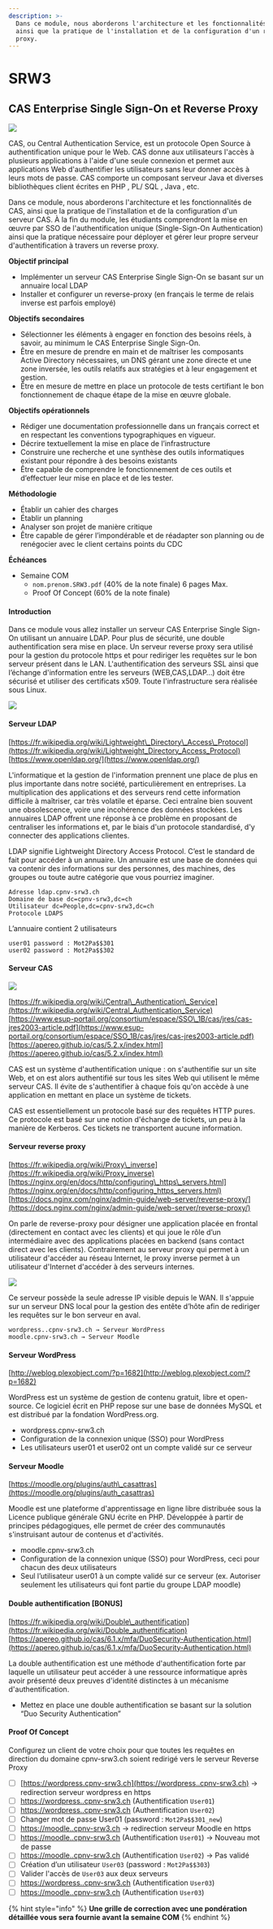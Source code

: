 ```yaml
---
description: >-
  Dans ce module, nous aborderons l'architecture et les fonctionnalités de CAS,
  ainsi que la pratique de l'installation et de la configuration d'un reverse
  proxy.
---
```


# SRW3

## CAS Enterprise Single Sign-On et Reverse Proxy

![](.gitbook/assets/image%20%283%29.png)

CAS, ou Central Authentication Service, est un protocole Open Source à authentification unique pour le Web. CAS donne aux utilisateurs l'accès à plusieurs applications à l'aide d'une seule connexion et permet aux applications Web d'authentifier les utilisateurs sans leur donner accès à leurs mots de passe. CAS comporte un composant serveur Java et diverses bibliothèques client écrites en PHP , PL/ SQL , Java , etc.

Dans ce module, nous aborderons l'architecture et les fonctionnalités de CAS, ainsi que la pratique de l'installation et de la configuration d'un serveur CAS. À la fin du module, les étudiants comprendront la mise en œuvre par SSO de l'authentification unique \(Single-Sign-On Authentication\) ainsi que la pratique nécessaire pour déployer et gérer leur propre serveur d'authentification à travers un reverse proxy.

**Objectif principal**

* Implémenter un  serveur CAS Enterprise Single Sign-On  se basant sur un annuaire local LDAP
* Installer et configurer un reverse-proxy \(en français le terme de relais inverse est parfois employé\)

**Objectifs secondaires**

* Sélectionner les éléments à engager en fonction des besoins réels, à savoir, au minimum le  CAS Enterprise Single Sign-On.
* Être en mesure de prendre en main et de maîtriser les composants Active Directory nécessaires, un DNS gérant une zone directe et une zone inversée, les outils relatifs aux stratégies et à leur engagement et gestion.
* Être en mesure de mettre en place un protocole de tests certifiant le bon fonctionnement de chaque étape de la mise en œuvre globale.

**Objectifs opérationnels**

* Rédiger une documentation professionnelle dans un français correct et en respectant les conventions typographiques en vigueur.
* Décrire textuellement la mise en place de l’infrastructure
* Construire une recherche et une synthèse des outils informatiques existant pour répondre à des besoins existants
* Être capable de comprendre le fonctionnement de ces outils et d’effectuer leur mise en place et de les tester.

**Méthodologie**

* Établir un cahier des charges
* Établir un planning
* Analyser son projet de manière critique
* Être capable de gérer l’impondérable et de réadapter son planning ou de renégocier avec le client certains points du CDC

**Échéances**

* Semaine COM
  * `nom.prenom.SRW3.pdf` \(40% de la note finale\)  6 pages Max.
  * Proof Of Concept \(60% de la note finale\)

#### Introduction

Dans ce module vous allez installer un serveur CAS Enterprise Single Sign-On utilisant un annuaire LDAP. Pour plus de sécurité, une double authentification sera mise en place. Un serveur reverse proxy sera utilisé pour la gestion du protocole https et pour rediriger les requêtes sur le bon serveur présent dans le LAN. L'authentification des serveurs SSL ainsi que l’échange d'information entre les serveurs \(WEB,CAS,LDAP…\) doit être sécurisé et utiliser des certificats x509. Toute l'infrastructure sera réalisée sous Linux.

![](https://lh3.googleusercontent.com/v9FfX2iVtwhZma9vjZ5F6ej2LpDYag5DE8xV6CS04pUYxjdN8xhoMTSAUeWtF28jA1VqKnbZ9NokLiNqCCFq0lUStm1EZwWdZckHTE1JQ9a83c5UAflCnNxwrkLIzrY3tIffYxHf)

#### Serveur LDAP

[https://fr.wikipedia.org/wiki/Lightweight\_Directory\_Access\_Protocol](https://fr.wikipedia.org/wiki/Lightweight_Directory_Access_Protocol)  
[https://www.openldap.org/](https://www.openldap.org/)

L'informatique et la gestion de l'information prennent une place de plus en plus importante dans notre société, particulièrement en entreprises. La multiplication des applications et des serveurs rend cette information difficile à maîtriser, car très volatile et éparse. Ceci entraîne bien souvent une obsolescence, voire une incohérence des données stockées. Les annuaires LDAP offrent une réponse à ce problème en proposant de centraliser les informations et, par le biais d'un protocole standardisé, d'y connecter des applications clientes.

LDAP signifie Lightweight Directory Access Protocol. C’est le standard de fait pour accéder à un annuaire. Un annuaire est une base de données qui va contenir des informations sur des personnes, des machines, des groupes ou toute autre catégorie que vous pourriez imaginer.

```text
Adresse ldap.cpnv-srw3.ch
Domaine de base dc=cpnv-srw3,dc=ch
Utilisateur dc=People,dc=cpnv-srw3,dc=ch
Protocole LDAPS
```

L’annuaire contient 2 utilisateurs

```text
user01 password : Mot2Pa$$301
user02 password : Mot2Pa$$302
```

#### Serveur CAS

![](https://lh3.googleusercontent.com/lmTcxsdn0kSsBz3AiYupEfvTrr4_5i0JaaaSG0d_d1JrRj1E5lkz3qlp7Ho_PLM-qe7XU0TipdIBvgyz2lRd7iM7PpP2FjPe6UIc9CPqooiNrLOleWd_buyxBa9dmbr-g0kHecHt)

[https://fr.wikipedia.org/wiki/Central\_Authentication\_Service](https://fr.wikipedia.org/wiki/Central_Authentication_Service)  
[https://www.esup-portail.org/consortium/espace/SSO\_1B/cas/jres/cas-jres2003-article.pdf](https://www.esup-portail.org/consortium/espace/SSO_1B/cas/jres/cas-jres2003-article.pdf)[https://apereo.github.io/cas/5.2.x/index.html](https://apereo.github.io/cas/5.2.x/index.html)

CAS est un système d'authentification unique : on s'authentifie sur un site Web, et on est alors authentifié sur tous les sites Web qui utilisent le même serveur CAS. Il évite de s'authentifier à chaque fois qu'on accède à une application en mettant en place un système de tickets.

CAS est essentiellement un protocole basé sur des requêtes HTTP pures. Ce protocole est basé sur une notion d'échange de tickets, un peu à la manière de Kerberos. Ces tickets ne transportent aucune information.

#### Serveur reverse proxy

[https://fr.wikipedia.org/wiki/Proxy\_inverse](https://fr.wikipedia.org/wiki/Proxy_inverse)  
[https://nginx.org/en/docs/http/configuring\_https\_servers.html](https://nginx.org/en/docs/http/configuring_https_servers.html)  
[https://docs.nginx.com/nginx/admin-guide/web-server/reverse-proxy/](https://docs.nginx.com/nginx/admin-guide/web-server/reverse-proxy/)

On parle de reverse-proxy pour désigner une application placée en frontal \(directement en contact avec les clients\) et qui joue le rôle d’un intermédiaire avec des applications placées en backend \(sans contact direct avec les clients\). Contrairement au serveur proxy qui permet à un utilisateur d'accéder au réseau Internet, le proxy inverse permet à un utilisateur d'Internet d'accéder à des serveurs internes.

![](https://lh5.googleusercontent.com/xG86qt6iNoWB9tu6xwXshyVaFiUszpqk5LkCLU3CMKwzYIWtFhyzdlUXJpvg2EGk93cIyLw9YHMo96ZeRd4oBWq505WySyDDz8-KjdbnR1zPeFHrECnwiRpYuohAOQuEHqkyAFIA)

Ce serveur possède la seule adresse IP visible depuis le WAN. Il s'appuie sur un serveur DNS local pour la gestion des entête d’hôte afin de rediriger les requêtes sur le bon serveur en aval.

```text
wordpress..cpnv-srw3.ch → Serveur WordPress
moodle.cpnv-srw3.ch → Serveur Moodle
```

#### Serveur WordPress

[http://weblog.plexobject.com/?p=1682](http://weblog.plexobject.com/?p=1682)

WordPress est un système de gestion de contenu gratuit, libre et open-source. Ce logiciel écrit en PHP repose sur une base de données MySQL et est distribué par la fondation WordPress.org.

* wordpress.cpnv-srw3.ch
* Configuration de la connexion unique \(SSO\) pour WordPress
* Les utilisateurs user01 et user02 ont un compte validé sur ce serveur

#### Serveur Moodle

[https://moodle.org/plugins/auth\_casattras](https://moodle.org/plugins/auth_casattras)

Moodle est une plateforme d'apprentissage en ligne libre distribuée sous la Licence publique générale GNU écrite en PHP. Développée à partir de principes pédagogiques, elle permet de créer des communautés s'instruisant autour de contenus et d'activités.

* moodle.cpnv-srw3.ch
* Configuration de la connexion unique \(SSO\) pour WordPress, ceci pour chacun des deux utilisateurs
* Seul l’utilisateur user01 à un compte validé sur ce serveur \(ex. Autoriser seulement les utilisateurs qui font partie du groupe LDAP moodle\)

#### Double authentification \[BONUS\]

[https://fr.wikipedia.org/wiki/Double\_authentification](https://fr.wikipedia.org/wiki/Double_authentification)  
[https://apereo.github.io/cas/6.1.x/mfa/DuoSecurity-Authentication.html](https://apereo.github.io/cas/6.1.x/mfa/DuoSecurity-Authentication.html)

La double authentification est une méthode d'authentification forte par laquelle un utilisateur peut accéder à une ressource informatique après avoir présenté deux preuves d'identité distinctes à un mécanisme d'authentification.

* Mettez en place une double authentification se basant sur la solution “Duo Security Authentication”

#### Proof Of Concept

Configurez un client de votre choix pour que toutes les requêtes en direction du domaine cpnv-srw3.ch soient redirigé vers le serveur Reverse Proxy

* [ ] [https://wordpress.cpnv-srw3.ch](https://wordpress..cpnv-srw3.ch) → redirection serveur wordpress en https
* [ ] [https://wordpress..cpnv-srw3.ch](https://wordpress..cpnv-srw3.ch) \(Authentification `User01`\)
* [ ] [https://wordpress..cpnv-srw3.ch](https://wordpress..cpnv-srw3.ch) \(Authentification `User02`\)
* [ ] Changer mot de passe User01 \(password : `Mot2Pa$$301_new`\)
* [ ] [https://moodle..cpnv-srw3.ch](https://wordpress..cpnv-srw3.ch) → redirection serveur Moodle en https
* [ ] [https://moodle..cpnv-srw3.ch](https://wordpress..cpnv-srw3.ch) \(Authentification `User01`\) → Nouveau mot de passe
* [ ] [https://moodle..cpnv-srw3.ch](https://wordpress..cpnv-srw3.ch) \(Authentification `User02`\) → Pas validé
* [ ] Création d’un utilisateur `User03` \(password : `Mot2Pa$$303`\)
* [ ] Valider l'accès de `User03` aux deux serveurs
* [ ] [https://wordpress..cpnv-srw3.ch](https://wordpress..cpnv-srw3.ch) \(Authentification `User03`\)
* [ ] [https://moodle..cpnv-srw3.ch](https://wordpress..cpnv-srw3.ch) \(Authentification `User03`\)

{% hint style="info" %}
**Une grille de correction avec une pondération détaillée vous sera fournie avant la semaine COM**
{% endhint %}

